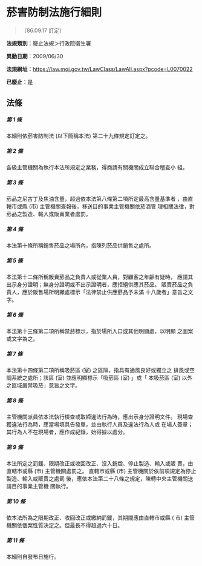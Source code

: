 # 菸害防制法施行細則
> （86.09.17 訂定）

**法規類別**：廢止法規＞行政院衛生署

**異動日期**：2009/06/30  

**法規網址**：https://law.moj.gov.tw/LawClass/LawAll.aspx?pcode=L0070022

**已廢止**：是



## 法條
##### 第 1 條
本細則依菸害防制法 (以下簡稱本法) 第二十九條規定訂定之。

##### 第 2 條
各級主管機關為執行本法所規定之業務，得商請有關機關成立聯合稽查小
組。

##### 第 3 條
菸品之尼古丁及焦油含量，超過依本法第八條第二項所定最高含量基準者
，由直轄市或縣 (市) 主管機關查報後，移送目的事業主管機關依菸酒管
理相關法律，對菸品之製造、輸入或販賣業者處罰。

##### 第 4 條
本法第十條所稱銷售菸品之場所內，指陳列菸品供銷售之處所。

##### 第 5 條
本法第十二條所稱販賣菸品之負責人或從業人員，對顧客之年齡有疑時，
應請其出示身分證明；無身分證明或不出示證明者，應拒絕供應其菸品。
販賣菸品之負責人，應於販售場所明顯處標示「法律禁止供應菸品予未滿
十八歲者」意旨之文字。

##### 第 6 條
本法第十三條第二項所稱禁菸標示，指於場所入口或其他明顯處，以明顯
之圖案或文字為之。

##### 第 7 條
本法第十四條第二項所稱吸菸區 (室) 之區隔，指具有通風良好或獨立之
排風或空調系統之處所；該區 (室) 並應明顯標示「吸菸區 (室) 」或「
本吸菸區 (室) 以外之區域嚴禁吸菸」意旨之文字。

##### 第 8 條
主管機關派員依本法執行檢查或取締違法行為時，應出示身分證明文件。
現場查獲違法行為時，應當場填具告發單，並由執行人員及違法行為人或
在場人簽章；其行為人不在現場者，應作成紀錄，始得據以處分。

##### 第 9 條
本法所定之罰鍰、限期改正或收回改正、沒入銷燬、停止製造、輸入或販
賣，由直轄市或縣 (市) 主管機關處罰之。
直轄市或縣 (市) 主管機關於依前項規定為停止製造、輸入或販賣之處罰
後，應依本法第二十八條之規定，陳轉中央主管機關送請目的事業主管機
關執行。

##### 第 10 條
依本法所為之限期改正、收回改正或繳納罰鍰，其期間應由直轄市或縣 (
市) 主管機關依個案性質決定之。但最長不得超過六十日。

##### 第 11 條
本細則自發布日施行。


